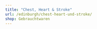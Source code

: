 ```yaml
---
title: "Chest, Heart & Stroke"
url: /edinburgh/chest-heart-und-stroke/
shop: Gebrauchtwaren
---
```

